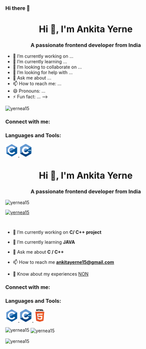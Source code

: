 ### Hi there 👋

<h1 align="center">Hi 👋, I'm Ankita Yerne</h1>
<h3 align="center">A passionate frontend developer from India</h3>

- 🔭 I’m currently working on ...
- 🌱 I’m currently learning ...
- 👯 I’m looking to collaborate on ...
- 🤔 I’m looking for help with ...
- 💬 Ask me about ...
- 📫 How to reach me: ...
- 😄 Pronouns: ...
- ⚡ Fun fact: ...
-->


<p align="left"> <img src="https://komarev.com/ghpvc/?username=yernea15&label=Profile%20views&color=0e75b6&style=flat" alt="yernea15" /> </p>

<h3 align="left">Connect with me:</h3>
<p align="left">
</p>

<h3 align="left">Languages and Tools:</h3>
<p align="left"> <a href="https://www.cprogramming.com/" target="_blank" rel="noreferrer"> <img src="https://raw.githubusercontent.com/devicons/devicon/master/icons/c/c-original.svg" alt="c" width="40" height="40"/> </a> <a href="https://www.w3schools.com/cpp/" target="_blank" rel="noreferrer"> <img src="https://raw.githubusercontent.com/devicons/devicon/master/icons/cplusplus/cplusplus-original.svg" alt="cplusplus" width="40" height="40"/> </a> </p>
<h1 align="center">Hi 👋, I'm Ankita Yerne</h1>
<h3 align="center">A passionate frontend developer from India</h3>

<p align="left"> <img src="https://komarev.com/ghpvc/?username=yernea15&label=Profile%20views&color=0e75b6&style=flat" alt="yernea15" /> </p>

<p align="left"> <a href="https://github.com/ryo-ma/github-profile-trophy"><img src="https://github-profile-trophy.vercel.app/?username=yernea15" alt="yernea15" /></a> </p>

<p align="left"> <a href="https://twitter.com/" target="blank"><img src="https://img.shields.io/twitter/follow/?logo=twitter&style=for-the-badge" alt="" /></a> </p>

- 🔭 I’m currently working on **C/ C++ project**

- 🌱 I’m currently learning **JAVA**

- 💬 Ask me about **C / C++**

- 📫 How to reach me **ankitayerne15@gmail.com**

- 📄 Know about my experiences [NON](NON)

<h3 align="left">Connect with me:</h3>
<p align="left">
</p>

<h3 align="left">Languages and Tools:</h3>
<p align="left"> <a href="https://www.cprogramming.com/" target="_blank" rel="noreferrer"> <img src="https://raw.githubusercontent.com/devicons/devicon/master/icons/c/c-original.svg" alt="c" width="40" height="40"/> </a> <a href="https://www.w3schools.com/cpp/" target="_blank" rel="noreferrer"> <img src="https://raw.githubusercontent.com/devicons/devicon/master/icons/cplusplus/cplusplus-original.svg" alt="cplusplus" width="40" height="40"/> </a> <a href="https://www.w3.org/html/" target="_blank" rel="noreferrer"> <img src="https://raw.githubusercontent.com/devicons/devicon/master/icons/html5/html5-original-wordmark.svg" alt="html5" width="40" height="40"/> </a> </p>

<p><img align="left" src="https://github-readme-stats.vercel.app/api/top-langs?username=yernea15&show_icons=true&locale=en&layout=compact" alt="yernea15" /></p>

<p>&nbsp;<img align="center" src="https://github-readme-stats.vercel.app/api?username=yernea15&show_icons=true&locale=en" alt="yernea15" /></p>

<p><img align="center" src="https://github-readme-streak-stats.herokuapp.com/?user=yernea15&" alt="yernea15" /></p>

